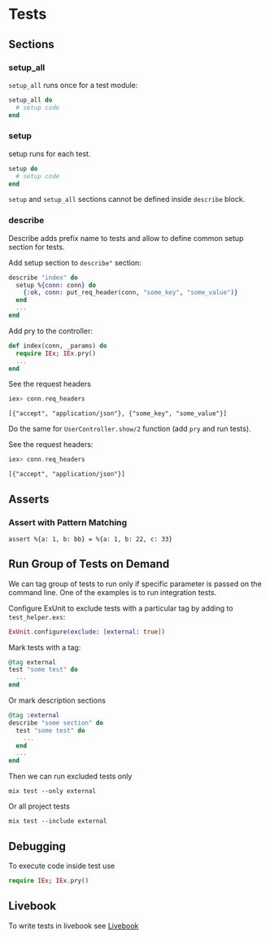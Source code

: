 # Tests

## Sections

### setup_all

`setup_all` runs once for a test module:

```elixir
setup_all do
  # setup code
end
```

### setup

setup runs for each test.

```elixir
setup do
  # setup code
end
```

`setup` and `setup_all` sections cannot be defined inside `describe` block.

### describe

Describe adds prefix name to tests and allow to define common setup section for tests.

Add setup section to `describe"` section:

```elixir
describe "index" do
  setup %{conn: conn} do
    {:ok, conn: put_req_header(conn, "some_key", "some_value")}
  end
  ...
end
```

Add pry to the controller:

```elixir
def index(conn, _params) do
  require IEx; IEx.pry()
  ...
end
```

See the request headers

```elixir
iex> conn.req_headers
```
```output
[{"accept", "application/json"}, {"some_key", "some_value"}]
```

Do the same for `UserController.show/2` function (add `pry` and run tests).

See the request headers:

```elixir
iex> conn.req_headers
```
```output
[{"accept", "application/json"}]
```

## Asserts

### Assert with Pattern Matching

```eliir
assert %{a: 1, b: bb} = %{a: 1, b: 22, c: 33}
```

## Run Group of Tests on Demand

We can tag group of tests to run only if specific parameter is passed on the command line. One of the examples is to run integration tests.

Configure ExUnit to exclude tests with a particular tag by adding to `test_helper.exs`:

```elixir
ExUnit.configure(exclude: [external: true])
```

Mark tests with a tag:

```elixir
@tag external
test "some test" do
  ...
end
```

Or mark description sections

```elixir
@tag :external
describe "some section" do
  test "some test" do
    ...
  end
  ...
end
```

Then we can run excluded tests only

```shell
mix test --only external
```

Or all project tests

```shell
mix test --include external
```

## Debugging

To execute code inside test use

```elixir
require IEx; IEx.pry()
```

## Livebook

To write tests in livebook see [Livebook](../livebook/livebook.md)

